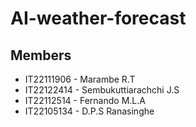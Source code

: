 # AI-weather-forecast 

## Members

- IT22111906 - Marambe R.T
- IT22122414 - Sembukuttiarachchi J.S
- IT22112514 - Fernando M.L.A
- IT22105134 - D.P.S Ranasinghe